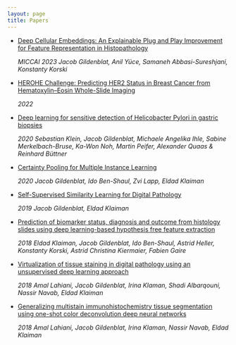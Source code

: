```yaml
---
layout: page
title: Papers
---
```


- [Deep Cellular Embeddings: An Explainable Plug and Play Improvement for Feature Representation in Histopathology](https://link.springer.com/epdf/10.1007/978-3-031-43987-2_75?sharing_token=yxJ6M2mXl8FEoo6Lq0rSzfe4RwlQNchNByi7wbcMAY7jxNo0bliUewITgRTD3ZK5zOIKgD6offC0RWglrB0O-oy4us7z55pxC7n4LMnCki7m1PdapfqwDavHrBwuc4OtF65vUiwFCO76h-GQyVS45cr5dhxxwRJpwUHjMI-99fo%3D)

  	*MICCAI 2023 Jacob Gildenblat, Anil Yüce, Samaneh Abbasi-Sureshjani, Konstanty Korski*

- [HEROHE Challenge: Predicting HER2 Status in Breast Cancer from Hematoxylin–Eosin Whole-Slide Imaging](https://www.mdpi.com/2313-433X/8/8/213)
	
	*2022*

- [Deep learning for sensitive detection of Helicobacter Pylori in gastric biopsies](https://bmcgastroenterol.biomedcentral.com/articles/10.1186/s12876-020-01494-7)

	*2020 Sebastian Klein, Jacob Gildenblat, Michaele Angelika Ihle, Sabine Merkelbach-Bruse, Ka-Won Noh, Martin Peifer, Alexander Quaas & Reinhard Büttner*

- [Certainty Pooling for Multiple Instance Learning](https://arxiv.org/abs/2008.10548)

	*2020 Jacob Gildenblat, Ido Ben-Shaul, Zvi Lapp, Eldad Klaiman*

- [Self-Supervised Similarity Learning for Digital Pathology](https://arxiv.org/abs/1905.08139)
	
	*2019 Jacob Gildenblat, Eldad Klaiman*

- [Prediction of biomarker status, diagnosis and outcome from histology slides using deep learning-based hypothesis free feature extraction](https://ascopubs.org/doi/abs/10.1200/JCO.2019.37.15_suppl.3140?af=R&)

	*2018 Eldad Klaiman, Jacob Gildenblat, Ido Ben-Shaul, Astrid Heller, Konstanty Korski, Astrid Christina Kiermaier, Fabien Gaire*

- [Virtualization of tissue staining in digital pathology using an unsupervised deep learning approach](https://arxiv.org/abs/1810.06415)

	*2018 Amal Lahiani, Jacob Gildenblat, Irina Klaman, Shadi Albarqouni, Nassir Navab, Eldad Klaiman*

- [Generalizing multistain immunohistochemistry tissue segmentation using one-shot color deconvolution deep neural networks](https://arxiv.org/abs/1805.06958)

	*2018 Amal Lahiani, Jacob Gildenblat, Irina Klaman, Nassir Navab, Eldad Klaiman*

